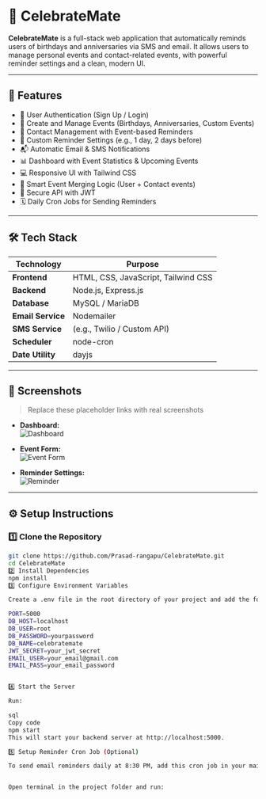 # 🎉 CelebrateMate

**CelebrateMate** is a full-stack web application that automatically reminds users of birthdays and anniversaries via SMS and email. It allows users to manage personal events and contact-related events, with powerful reminder settings and a clean, modern UI.

---

## 🌟 Features

- 👤 User Authentication (Sign Up / Login)
- 📅 Create and Manage Events (Birthdays, Anniversaries, Custom Events)
- 📇 Contact Management with Event-based Reminders
- 🔔 Custom Reminder Settings (e.g., 1 day, 2 days before)
- 📬 Automatic Email & SMS Notifications
- 📊 Dashboard with Event Statistics & Upcoming Events
- 💻 Responsive UI with Tailwind CSS
- 🧠 Smart Event Merging Logic (User + Contact events)
- 🔐 Secure API with JWT
- 🗓️ Daily Cron Jobs for Sending Reminders

---

## 🛠️ Tech Stack

| Technology       | Purpose                       |
| ---------------- | ----------------------------- |
| **Frontend**     | HTML, CSS, JavaScript, Tailwind CSS |
| **Backend**      | Node.js, Express.js           |
| **Database**     | MySQL / MariaDB               |
| **Email Service**| Nodemailer                    |
| **SMS Service**  | (e.g., Twilio / Custom API)   |
| **Scheduler**    | node-cron                     |
| **Date Utility** | dayjs                         |

---

## 📸 Screenshots

> Replace these placeholder links with real screenshots

- **Dashboard:**  
  ![Dashboard](https://via.placeholder.com/800x400?text=Dashboard+Screenshot)

- **Event Form:**  
  ![Event Form](https://via.placeholder.com/800x400?text=Event+Form+Screenshot)

- **Reminder Settings:**  
  ![Reminder](https://via.placeholder.com/800x400?text=Reminder+Settings+Screenshot)

---

## ⚙️ Setup Instructions

### 1️⃣ Clone the Repository

```bash
git clone https://github.com/Prasad-rangapu/CelebrateMate.git
cd CelebrateMate
2️⃣ Install Dependencies
npm install
3️⃣ Configure Environment Variables

Create a .env file in the root directory of your project and add the following:

PORT=5000
DB_HOST=localhost
DB_USER=root
DB_PASSWORD=yourpassword
DB_NAME=celebratemate
JWT_SECRET=your_jwt_secret
EMAIL_USER=your_email@gmail.com
EMAIL_PASS=your_email_password


4️⃣ Start the Server

Run:

sql
Copy code
npm start
This will start your backend server at http://localhost:5000.

5️⃣ Setup Reminder Cron Job (Optional)

To send email reminders daily at 8:30 PM, add this cron job in your main server file (server.ts


Open terminal in the project folder and run:

